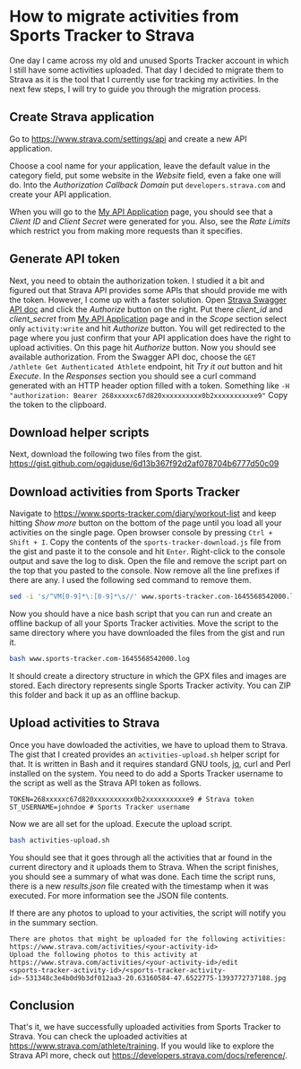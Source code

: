 # How to migrate activities from Sports Tracker to Strava

One day I came across my old and unused Sports Tracker account in which I still
have some activities uploaded. That day I decided to migrate them to Strava as
it is the tool that I currently use for tracking my activities. In the next few
steps, I will try to guide you through the migration process.

## Create Strava application

Go to <https://www.strava.com/settings/api> and create a new API application.

Choose a cool name for your application, leave the default value in the category
field, put some website in the _Website_ field, even a fake one will do. Into
the _Authorization Callback Domain_ put `developers.strava.com` and create your
API application.

When you will go to the
[My API Application](https://www.strava.com/settings/api) page, you should see
that a _Client ID_ and _Client Secret_ were generated for you. Also, see the
_Rate Limits_ which restrict you from making more requests than it specifies.

## Generate API token

Next, you need to obtain the authorization token. I studied it a bit and figured
out that Strava API provides some APIs that should provide me with the token.
However, I come up with a faster solution. Open
[Strava Swagger API doc](https://developers.strava.com/playground/) and click
the _Authorize_ button on the right. Put there _client\_id_ and _client_secret_
from [My API Application](https://www.strava.com/settings/api) page and in the
_Scope_ section select only `activity:write` and hit _Authorize_ button. You
will get redirected to the page where you just confirm that your API application
does have the right to upload activities. On this page hit _Authorize_ button.
Now you should see available authorization. From the Swagger API doc, choose the
`GET /athlete Get Authenticated Athlete` endpoint, hit _Try it out_ button and
hit _Execute_. In the _Responses_ section you should see a curl command
generated with an HTTP header option filled with a token. Something like
`-H "authorization: Bearer 268xxxxxc67d820xxxxxxxxxx0b2xxxxxxxxxxe9"` Copy the
token to the clipboard.

## Download helper scripts

Next, download the following two files from the gist.
<https://gist.github.com/ogajduse/6d13b367f92d2af078704b6777d50c09>

## Download activities from Sports Tracker

Navigate to <https://www.sports-tracker.com/diary/workout-list> and keep hitting
_Show more_ button on the bottom of the page until you load all your activities
on the single page. Open browser console by pressing `Ctrl + Shift + I`. Copy
the contents of the `sports-tracker-download.js` file from the gist and paste it
to the console and hit `Enter`. Right-click to the console output and save the
log to disk. Open the file and remove the script part on the top that you pasted
to the console. Now remove all the line prefixes if there are any. I used the
following sed command to remove them.

```bash
sed -i 's/^VM[0-9]*\:[0-9]*\s//' www.sports-tracker.com-1645568542000.log
```

Now you should have a nice bash script that you can run and create an offline
backup of all your Sports Tracker activities. Move the script to the same
directory where you have downloaded the files from the gist and run it.

```bash
bash www.sports-tracker.com-1645568542000.log
```

It should create a directory structure in which the GPX files and images are
stored. Each directory represents single Sports Tracker activity. You can ZIP
this folder and back it up as an offline backup.

## Upload activities to Strava

Once you have dowloaded the activities, we have to upload them to Strava. The
gist that I created provides an `activities-upload.sh` helper script for that.
It is written in Bash and it requires standard GNU tools,
[jq](https://stedolan.github.io/jq/download/), curl and Perl installed on the
system. You need to do add a Sports Tracker username to the script as well as
the Strava API token as follows.

```text
TOKEN=268xxxxxc67d820xxxxxxxxxx0b2xxxxxxxxxxe9 # Strava token
ST_USERNAME=johndoe # Sports Tracker username
```

Now we are all set for the upload. Execute the upload script.

```bash
bash activities-upload.sh
```

You should see that it goes through all the activities that ar found in the
current directory and it uploads them to Strava. When the script finishes, you
should see a summary of what was done. Each time the script runs, there is a new
_results.json_ file created with the timestamp when it was executed. For more
information see the JSON file contents.

If there are any photos to upload to your activities, the script will notify you
in the summary section.

```text
There are photos that might be uploaded for the following activities:
https://www.strava.com/activities/<your-activity-id>
Upload the following photos to this activity at https://www.strava.com/activities/<your-activity-id>/edit
<sports-tracker-activity-id>/<sports-tracker-activity-id>-531348c3e4b0d9b3df012aa3-20.63160584-47.6522775-1393772737188.jpg
```

## Conclusion

That's it, we have successfully uploaded activities from Sports Tracker to
Strava. You can check the uploaded activities at
<https://www.strava.com/athlete/training>. If you would like to explore the
Strava API more, check out <https://developers.strava.com/docs/reference/>.
